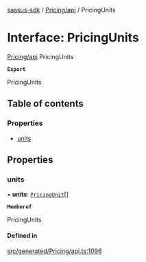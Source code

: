 [saasus-sdk](../README.md) / [Pricing/api](../modules/Pricing_api.md) / PricingUnits

# Interface: PricingUnits

[Pricing/api](../modules/Pricing_api.md).PricingUnits

**`Export`**

PricingUnits

## Table of contents

### Properties

- [units](Pricing_api.PricingUnits.md#units)

## Properties

### units

• **units**: [`PricingUnit`](../modules/Pricing_api.md#pricingunit)[]

**`Memberof`**

PricingUnits

#### Defined in

[src/generated/Pricing/api.ts:1096](https://github.com/saasus-platform/saasus-sdk-javascript/blob/55abc15/src/generated/Pricing/api.ts#L1096)
